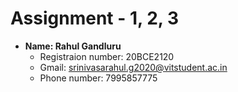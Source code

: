 # Assignment - 1, 2, 3

* **Name: Rahul Gandluru**
  * Registraion number: 20BCE2120
  * Gmail: srinivasarahul.g2020@vitstudent.ac.in
  * Phone number: 7995857775

